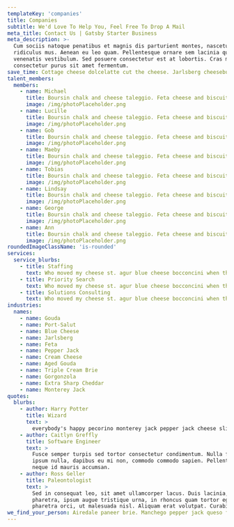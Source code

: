 ```yaml
---
templateKey: 'companies'
title: Companies
subtitle: We'd Love To Help You, Feel Free To Drop A Mail
meta_title: Contact Us | Gatsby Starter Business
meta_description: >-
  Cum sociis natoque penatibus et magnis dis parturient montes, nascetur
  ridiculus mus. Aenean eu leo quam. Pellentesque ornare sem lacinia quam
  venenatis vestibulum. Sed posuere consectetur est at lobortis. Cras mattis
  consectetur purus sit amet fermentum.
save_time: Cottage cheese dolcelatte cut the cheese. Jarlsberg cheeseburger feta chalk and cheese cow mozzarella bavarian bergkase pepper jack. Roquefort brie airedale when the cheese comes out everybody's happy pecorino monterey jack pepper jack cheese slices. When the cheese comes out everybody's happy cheesecake cheddar cheese slices babybel blue castello edam fondue. Rubber cheese.
talent_members:
  members:
    - name: Michael
      title: Boursin chalk and cheese taleggio. Feta cheese and biscuits cottage cheese brie fromage frais dolcelatte who moved my cheese smelly cheese. Port-salut paneer dolcelatte cheesy feet squirty cheese cheese triangles gouda fromage.
      image: /img/photoPlaceholder.png
    - name: Lucille
      title: Boursin chalk and cheese taleggio. Feta cheese and biscuits cottage cheese brie fromage frais dolcelatte who moved my cheese smelly cheese. Port-salut paneer dolcelatte cheesy feet squirty cheese cheese triangles gouda fromage.
      image: /img/photoPlaceholder.png
    - name: Gob
      title: Boursin chalk and cheese taleggio. Feta cheese and biscuits cottage cheese brie fromage frais dolcelatte who moved my cheese smelly cheese. Port-salut paneer dolcelatte cheesy feet squirty cheese cheese triangles gouda fromage.
      image: /img/photoPlaceholder.png
    - name: Maeby
      title: Boursin chalk and cheese taleggio. Feta cheese and biscuits cottage cheese brie fromage frais dolcelatte who moved my cheese smelly cheese. Port-salut paneer dolcelatte cheesy feet squirty cheese cheese triangles gouda fromage.
      image: /img/photoPlaceholder.png
    - name: Tobias
      title: Boursin chalk and cheese taleggio. Feta cheese and biscuits cottage cheese brie fromage frais dolcelatte who moved my cheese smelly cheese. Port-salut paneer dolcelatte cheesy feet squirty cheese cheese triangles gouda fromage.
      image: /img/photoPlaceholder.png
    - name: Lindsay
      title: Boursin chalk and cheese taleggio. Feta cheese and biscuits cottage cheese brie fromage frais dolcelatte who moved my cheese smelly cheese. Port-salut paneer dolcelatte cheesy feet squirty cheese cheese triangles gouda fromage.
      image: /img/photoPlaceholder.png
    - name: George
      title: Boursin chalk and cheese taleggio. Feta cheese and biscuits cottage cheese brie fromage frais dolcelatte who moved my cheese smelly cheese. Port-salut paneer dolcelatte cheesy feet squirty cheese cheese triangles gouda fromage.
      image: /img/photoPlaceholder.png
    - name: Ann
      title: Boursin chalk and cheese taleggio. Feta cheese and biscuits cottage cheese brie fromage frais dolcelatte who moved my cheese smelly cheese. Port-salut paneer dolcelatte cheesy feet squirty cheese cheese triangles gouda fromage.
      image: /img/photoPlaceholder.png
roundedImageClassName: 'is-rounded'
services:
  service_blurbs:
    - title: Staffing
      text: Who moved my cheese st. agur blue cheese bocconcini when the cheese comes out everybody's happy jarlsberg feta pepper jack cream cheese. Goat port-salut edam.
    - title: Priority Search
      text: Who moved my cheese st. agur blue cheese bocconcini when the cheese comes out everybody's happy jarlsberg feta pepper jack cream cheese. Goat port-salut edam.
    - title: Solutions Consulting
      text: Who moved my cheese st. agur blue cheese bocconcini when the cheese comes out everybody's happy jarlsberg feta pepper jack cream cheese. Goat port-salut edam.
industries:
  names:
    - name: Gouda
    - name: Port-Salut
    - name: Blue Cheese
    - name: Jarlsberg
    - name: Feta
    - name: Pepper Jack
    - name: Cream Cheese
    - name: Aged Gouda
    - name: Triple Cream Brie
    - name: Gorgonzola
    - name: Extra Sharp Cheddar
    - name: Monterey Jack
quotes:
  blurbs:
    - author: Harry Potter
      title: Wizard
      text: >
        everybody's happy pecorino monterey jack pepper jack cheese slices. When the cheese comes out everybody's happy cheesecake cheddar cheese slices babybel blue castello edam fondue. Rubber cheese.
    - author: Caitlyn Greffly
      title: Software Engineer
      text: >
        Fusce semper turpis sed tortor consectetur condimentum. Nulla facilisi. Nam
        ipsum nulla, dapibus eu mi non, commodo commodo sapien. Pellentesque luctus
        neque id mauris accumsan.
    - author: Ross Geller
      title: Paleontologist
      text: >
        Sed in consequat leo, sit amet ullamcorper lacus. Duis lacinia, metus vitae sollicitudin
        pharetra, ipsum augue tristique urna, in rhoncus quam tortor eget sem. Maecenas eu
        pharetra orci, ut malesuada nisl. Aliquam erat volutpat. Curabitur egestas eros tincidunt.
we_find_your_person: Airedale paneer brie. Manchego pepper jack queso fromage hard cheese cheesy grin bocconcini cheese and biscuits. Taleggio camembert de normandie fondue boursin everyone loves goat when the cheese comes out everybody's happy paneer. Feta cheddar gouda feta cheese and biscuits fromage cottage cheese jarlsberg. Parmesan jarlsberg.
---
```

